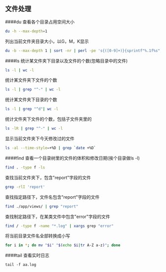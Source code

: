 文件处理
---------

####du
查看各个目录占用空间大小
```sh
du -h --max-depth=1
```
列出当前文件夹目录大小，以G，M，K显示
```sh
du -b --max-depth 1 | sort -nr | perl -pe 's{([0-9]+)}{sprintf"%.1f%s", $1>=2**30? ($1/2**30, "G"): $1>=2**20? ($1/2**20, "M"):$1>=2**10? ($1/2**10, "K"): ($1, "")}e'
```

####ls
统计某文件夹下目录以及文件的个数(忽略目录中的文件)
```sh
ls -l | wc -l
```
统计某文件夹下文件的个数
```sh
ls -l | grep "^-" | wc -l
```
统计某文件夹下目录的个数
```sh
ls -l | grep "^d"| wc -l
```
统计文件夹下文件的个数，包括子文件夹里的
```sh
ls -lR | grep "^-" | wc -l
```
显示当前文件夹下今天修改过的文件
```sh
ls -al --time-style=+%D | grep `date +%D`
```

####find
查看一个目录树里的文件的体积和修改日期(挨个目录做ls -l)
```sh
find . -type f -ls
```
查找当前文件夹下，包含"report"字段的文件
```sh
grep -rlI 'report'
```
查找指定路径下，文件名包含"report"字段的文件
```sh
find ./app/views/ | grep "report"
```
查找制定路径下，在某类文件中包含"error"字段的文件
```sh
find / -type f -name "*.log" | xargs grep "error"
```

将当前目录文件名全部转换成小写
```sh
for i in *; do mv "$i" "$(echo $i|tr A-Z a-z)"; done
```

####tail
查看实时日志
```
tail -f aa.log
```

